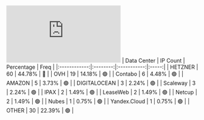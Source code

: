 ![Diagramm](https://github.com/obajay/StateSync-snapshots/blob/main/Projects/Juno/1/README.md)
| Data Center | IP Count | Percentage | Freq |
|:------------:|:--------:|:-----------:|:-----:|
| HETZNER | 60 | 44.78% | 🔴 |
| OVH | 19 | 14.18% | 🟢 |
| Contabo | 6 | 4.48% | 🟢 |
| AMAZON | 5 | 3.73% | 🟢 |
| DIGITALOCEAN | 3 | 2.24% | 🟢 |
| Scaleway | 3 | 2.24% | 🟢 |
| IPAX | 2 | 1.49% | 🟢 |
| LeaseWeb | 2 | 1.49% | 🟢 |
| Netcup | 2 | 1.49% | 🟢 |
| Nubes | 1 | 0.75% | 🟢 |
| Yandex.Cloud | 1 | 0.75% | 🟢 |
| OTHER | 30 | 22.39% | 🟢 |